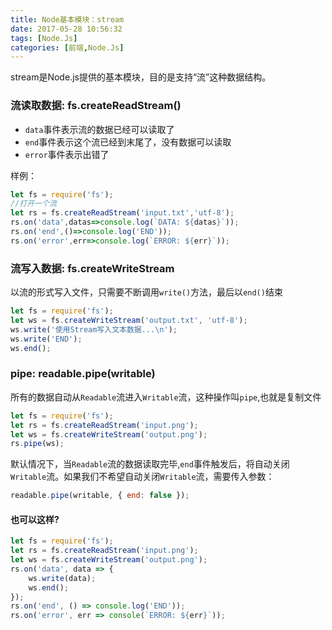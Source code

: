 ```yaml
---
title: Node基本模块：stream
date: 2017-05-28 10:56:32
tags: [Node.Js]
categories: [前端,Node.Js]
---
```

stream是Node.js提供的基本模块，目的是支持“流”这种数据结构。
<!--more-->
### 流读取数据: fs.createReadStream()
- ` data `事件表示流的数据已经可以读取了
- ` end `事件表示这个流已经到末尾了，没有数据可以读取
- ` error `事件表示出错了


样例：
```js
let fs = require('fs');
//打开一个流
let rs = fs.createReadStream('input.txt','utf-8');
rs.on('data',datas=>console.log(`DATA: ${datas}`));
rs.on('end',()=>console.log('END'));
rs.on('error',err=>console.log(`ERROR: ${err}`));
```
### 流写入数据: fs.createWriteStream
以流的形式写入文件，只需要不断调用` write() `方法，最后以` end() `结束
```js
let fs = require('fs');
let ws = fs.createWriteStream('output.txt', 'utf-8');
ws.write('使用Stream写入文本数据...\n');
ws.write('END');
ws.end();
```
### pipe: readable.pipe(writable)
所有的数据自动从` Readable `流进入` Writable `流，这种操作叫` pipe `,也就是复制文件
```js
let fs = require('fs');
let rs = fs.createReadStream('input.png');
let ws = fs.createWriteStream('output.png');
rs.pipe(ws);
```
默认情况下，当` Readable `流的数据读取完毕,` end `事件触发后，将自动关闭` Writable `流。如果我们不希望自动关闭` Writable `流，需要传入参数：
```js
readable.pipe(writable, { end: false });
```
#### 也可以这样?
```js
let fs = require('fs');
let rs = fs.createReadStream('input.png');
let ws = fs.createWriteStream('output.png');
rs.on('data', data => {
    ws.write(data);
    ws.end();
});
rs.on('end', () => console.log('END'));
rs.on('error', err => console(`ERROR: ${err}`));
```